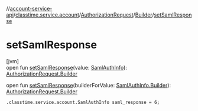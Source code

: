 //[account-service-api](../../../../index.md)/[classtime.service.account](../../index.md)/[AuthorizationRequest](../index.md)/[Builder](index.md)/[setSamlResponse](set-saml-response.md)

# setSamlResponse

[jvm]\
open fun [setSamlResponse](set-saml-response.md)(value: [SamlAuthInfo](../../-saml-auth-info/index.md)): [AuthorizationRequest.Builder](index.md)

open fun [setSamlResponse](set-saml-response.md)(builderForValue: [SamlAuthInfo.Builder](../../-saml-auth-info/-builder/index.md)): [AuthorizationRequest.Builder](index.md)

`.classtime.service.account.SamlAuthInfo saml_response = 6;`
